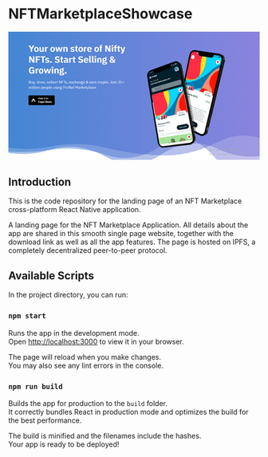# NFTMarketplaceShowcase

![NFT Marketplace](https://raw.githubusercontent.com/MwauratheAlex/portfolio_website/master/public/images/1.png)

## Introduction

This is the code repository for the landing page of an NFT Marketplace cross-platform React Native application.

A landing page for the NFT Marketplace Application. All details about the app are shared in this smooth single page website, together with the download link as well as all the app features. The page is hosted on IPFS, a completely decentralized peer-to-peer protocol.

## Available Scripts

In the project directory, you can run:

### `npm start`

Runs the app in the development mode.\
Open [http://localhost:3000](http://localhost:3000) to view it in your browser.

The page will reload when you make changes.\
You may also see any lint errors in the console.

### `npm run build`

Builds the app for production to the `build` folder.\
It correctly bundles React in production mode and optimizes the build for the best performance.

The build is minified and the filenames include the hashes.\
Your app is ready to be deployed!
